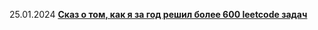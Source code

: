 25.01.2024 **[Сказ о том, как я за год решил более 600 leetcode задач](https://tproger.ru/articles/skaz-o-tom--kak-ya-za-god-rewil-bolee-600-leetcode-zadach)**                             
